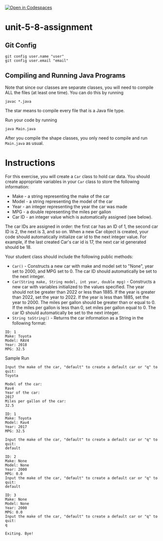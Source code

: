 [![Open in Codespaces](https://classroom.github.com/assets/launch-codespace-2972f46106e565e64193e422d61a12cf1da4916b45550586e14ef0a7c637dd04.svg)](https://classroom.github.com/open-in-codespaces?assignment_repo_id=17648942)
# unit-5-8-assignment

## Git Config
```
git config user.name "user"
git config user.email "email"
```

## Compiling and Running Java Programs
Note that since our classes are separate classes, you will need to compile ALL the files (at least one time).  You can do this by running
```
javac *.java
```
The star means to compile every file that is a Java file type.

Run your code by running
```
java Main.java
```

After you compile the shape classes, you only need to compile and run `Main.java` as usual.

# Instructions  

For this exercise, you will create a `Car` class to hold car data. You should create appropriate variables in your `Car` class to store the following information:

* Make - a string representing the make of the car
* Model - a string representing the model of the car
* Year - an integer representing the year the car was made
* MPG - a double representing the miles per gallon
* Car ID - an integer value which is automatically assigned (see below).

The car IDs are assigned in order: the first car has an ID of 1, the second car ID is 2, the next is 3, and so on. When a new Car object is created, your code should automatically initialize car id to the next integer value. For example, if the last created Car's car id is 17, the next car id generated should be 18.

Your student class should include the following public methods:

* `Car()` -  Constructs a new car with make and model set to "None", year set to 2000, and MPG set to 0. The car ID should automatically be set to the next integer.
* `Car(String make, String model, int year, double mpg)` -  Constructs a new car with variables initialized to the values specified. The year should not be greater than 2022 or less than 1885. If the year is greater than 2022, set the year to 2022. If the year is less than 1885, set the year to 2000. The miles per gallon should be greater than or equal to 0. If the miles per gallon is less than 0, set miles per gallon equal to 0. The car ID should automatically be set to the next integer.
* `String toString()` -  Returns the car information as a String in the following format:
```
ID: 1
Make: Toyota
Model: RAV4
Year: 2018
MPG: 32.5
```

Sample Run
```
Input the make of the car, "default" to create a default car or "q" to quit:
Toyota

Model of the car:
Rav4
Year of the car:
2017
Miles per gallon of the car:
32.5

ID: 1
Make: Toyota
Model: Rav4
Year: 2017
MPG: 32.5

Input the make of the car, "default" to create a default car or "q" to quit:
default

ID: 2
Make: None
Model: None
Year: 2000
MPG: 0.0
Input the make of the car, "default" to create a default car or "q" to quit:
default

ID: 3
Make: None
Model: None
Year: 2000
MPG: 0.0
Input the make of the car, "default" to create a default car or "q" to quit:
q

Exiting. Bye!
```
